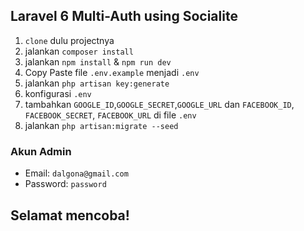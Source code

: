 ## Laravel 6 Multi-Auth using Socialite

1. `clone` dulu projectnya
2. jalankan `composer install`
3. jalankan `npm install` & `npm run dev`
4. Copy Paste file `.env.example` menjadi `.env`
5. jalankan `php artisan key:generate`
6. konfigurasi `.env`
7. tambahkan `GOOGLE_ID`,`GOOGLE_SECRET`,`GOOGLE_URL` dan `FACEBOOK_ID`, `FACEBOOK_SECRET`, `FACEBOOK_URL` di file `.env`
8. jalankan `php artisan:migrate --seed`

### Akun Admin
- Email: `dalgona@gmail.com`
- Password: `password`

## Selamat mencoba!
